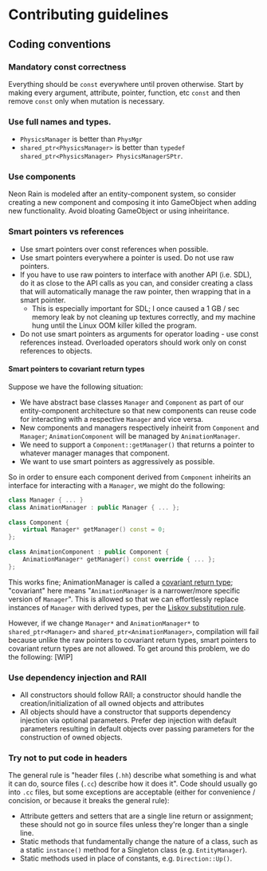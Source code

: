 # Contributing guidelines
## Coding conventions
### Mandatory const correctness
Everything should be `const` everywhere until proven otherwise. Start by making every argument, attribute, pointer, function, etc `const` and then remove `const` only when mutation is necessary.

### Use full names and types. 
- `PhysicsManager` is better than `PhysMgr`
- `shared_ptr<PhysicsManager>` is better than `typedef shared_ptr<PhysicsManager> PhysicsManagerSPtr`.

### Use components 
Neon Rain is modeled after an entity-component system, so consider creating a new component and composing it into GameObject when adding new functionality. Avoid bloating GameObject or using inheiritance. 

### Smart pointers vs references
- Use smart pointers over const references when possible. 
- Use smart pointers everywhere a pointer is used. Do not use raw pointers. 
- If you have to use raw pointers to interface with another API (i.e. SDL), do it as close to the API calls as you can, and consider creating a class that will automatically manage the raw pointer, then wrapping that in a smart pointer. 
    - This is especially important for SDL; I once caused a 1 GB / sec memory leak by not cleaning up textures correctly, and my machine hung until the Linux OOM killer killed the program. 
- Do not use smart pointers as arguments for operator loading - use const references instead. Overloaded operators should work only on const references to objects. 
#### Smart pointers to covariant return types
Suppose we have the following situation:
- We have abstract base classes `Manager` and `Component` as part of our entity-component architecture so that new components can reuse code for interacting with a respective `Manager` and vice versa. 
- New components and managers respectively inheirit from `Component` and `Manager`; `AnimationComponent` will be managed by `AnimationManager`. 
- We need to support a `Component::getManager()` that returns a pointer to whatever manager manages that component.
- We want to use smart pointers as aggressively as possible. 

So in order to ensure each component derived from `Component` inheirits an interface for interacting with a `Manager`, we might do the following:
```c++
class Manager { ... }
class AnimationManager : public Manager { ... };
 
class Component {
    virtual Manager* getManager() const = 0;
};
 
class AnimationComponent : public Component {
    AnimationManager* getManager() const override { ... };
};
```
This works fine; AnimationManager is called a [covariant return type](https://en.wikipedia.org/wiki/Covariant_return_type); "covariant" here means "`AnimationManager` is a narrower/more specific version of `Manager`". This is allowed so that we can effortlessly replace instances of `Manager` with derived types, per the [Liskov substitution rule](https://en.wikipedia.org/wiki/Liskov_substitution_principle).

 However, if we change `Manager*` and `AnimationManager*` to `shared_ptr<Manager>` and `shared_ptr<AnimationManager>`, compilation will fail because unlike the raw pointers to covariant return types, smart pointers to covariant return types are not allowed. To get around this problem, we do the following: [WIP]



### Use dependency injection and RAII
- All constructors should follow RAII; a constructor should handle the creation/initialization of all owned objects and attributes
- All objects should have a constructor that supports dependency injection via optional parameters. Prefer dep injection with default parameters resulting in default objects over passing parameters for the construction of owned objects. 

### Try not to put code in headers
The general rule is "header files (`.hh`) describe what something is and what it can do, source files (`.cc`) describe how it does it". Code should usually go into `.cc` files, but some exceptions are acceptable (either for convenience / concision, or because it breaks the general rule):
- Attribute getters and setters that are a single line return or assignment; these should not go in source files unless they're longer than a single line. 
- Static methods that fundamentally change the nature of a class, such as a static `instance()` method for a Singleton class (e.g. `EntityManager`).
- Static methods used in place of constants, e.g. `Direction::Up()`. 
